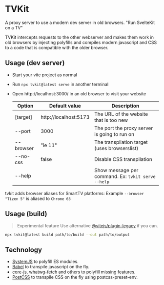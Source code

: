 # TVKit

A proxy server to use a modern dev server in old browsers.
"Run SvelteKit on a TV"

TVKit intercepts requests to the other webserver and makes them work in old browsers by injecting polyfills and compiles modern javascript and CSS to a code that is compatible with the older browser.

## Usage (dev server)

- Start your vite project as normal
- Run `npx tvkit@latest serve` in another terminal
- Open http://localhost:3000/ in an old browser to visit your website

  | Option    | Default value         | Description                                        |
  | --------- | --------------------- | -------------------------------------------------- |
  | [target]  | http://localhost:5173 | The URL of the website that is too new             |
  | --port    | 3000                  | The port the proxy server is going to run on       |
  | --browser | "ie 11"               | The transpilation target (uses browserslist)       |
  | --no-css  | false                 | Disable CSS transpilation                          |
  | --help    |                       | Show message per command. Ex: `tvkit serve --help` |

tvkit adds browser aliases for SmartTV platforms:
Example `--browser "Tizen 5"` is aliased to `Chrome 63`

## Usage (build)

> Experimental feature
> Use alternative [@vitejs/plugin-legacy](https://www.npmjs.com/package/@vitejs/plugin-legacy) if you can.

```sh
npx tvkit@latest build path/to/build --out path/to/output
```

## Technology

- [SystemJS](https://github.com/systemjs/systemjs) to polyfill ES modules.
- [Babel](https://babel.dev/) to transpile javascript on the fly.
- [core-js](https://github.com/zloirock/core-js), [whatwg-fetch](https://github.com/whatwg/fetch) and others to polyfill missing features.
- [PostCSS](https://postcss.org/) to transpile CSS on the fly using postcss-preset-env.
